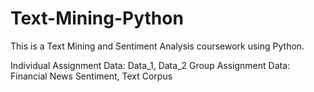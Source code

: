 # Text-Mining-Python
This is a Text Mining and Sentiment Analysis coursework using Python. 

Individual Assignment Data: Data_1, Data_2
Group Assignment Data: Financial News Sentiment, Text Corpus
